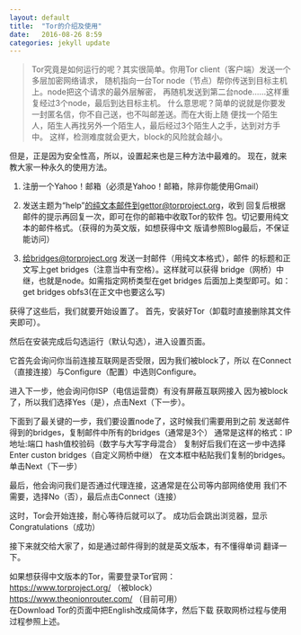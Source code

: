 ```yaml
---
layout: default
title:  "Tor的介绍及使用"
date:   2016-08-26 8:59
categories: jekyll update
---
```

>Tor究竟是如何运行的呢？其实很简单。你用Tor client（客户端）发送一个多层加密网络请求，
随机指向一台Tor node（节点）帮你传送到目标主机上。node把这个请求的最外层解密，
再随机发送到第二台node……这样重复经过3个node，最后到达目标主机。
什么意思呢？简单的说就是你要发一封匿名信，你不自己送，也不叫邮差送。而在大街上随
便找一个陌生人，陌生人再找另外一个陌生人，最后经过3个陌生人之手，达到对方手中。
这样，检测难度就会更大，block的风险就会越小。

但是，正是因为安全性高，所以，设置起来也是三种方法中最难的。
现在，就来教大家一种永久的使用方法。
1. 注册一个Yahoo！邮箱（必须是Yahoo！邮箱，除非你能使用Gmail）

2. 发送主题为“help”的纯文本邮件到gettor@torproject.org，收到
回复后根据邮件的提示再回复一次，即可在你的邮箱中收取Tor的软件
包。切记要用纯文本的邮件格式。（获得的为英文版，如想获得中文
版请参照Blog最后，不保证能访问）

3. 给bridges@torproject.org 发送一封邮件（用纯文本格式），邮件
的标题和正文写上get bridges（注意当中有空格）。这样就可以获得
bridge（网桥）中继，也就是node。如需指定网桥类型在get bridges
后面加上类型即可。如：get bridges obfs3(在正文中也要这么写)

获得了这些后，我们就要开始设置了。
首先，安装好Tor（卸载时直接删除其文件夹即可）。

然后在安装完成后勾选运行（默认勾选），进入设置页面。

它首先会询问你当前连接互联网是否受限，因为我们被block了，所以
在Connect（直接连接）与Configure（配置）中选则Configure。

进入下一步，他会询问你ISP（电信运营商）有没有屏蔽互联网接入
因为被block了，所以我们选择Yes（是），点击Next（下一步）。

下面到了最关键的一步，我们要设置node了，这时候我们需要用到之前
发送邮件得到的bridges，复制邮件中所有的bridges（通常是3个）
通常是这样的格式：IP地址:端口 hash值校验码（数字与大写字母混合）
复制好后我们在这一步中选择Enter custon bridges（自定义网桥中继）
在文本框中粘贴我们复制的bridges。单击Next（下一步）

最后，他会询问我们是否通过代理连接，这通常是在公司等内部网络使用
我们不需要，选择No（否），最后点击Connect（连接）

这时，Tor会开始连接，耐心等待后就可以了。
成功后会跳出浏览器，显示Congratulations（成功）

接下来就交给大家了，如是通过邮件得到的就是英文版本，有不懂得单词
翻译一下。

如果想获得中文版本的Tor，需要登录Tor官网：  
https://www.torproject.org/ （被block）  
https://www.theonionrouter.com/ （目前可用）  
在Download Tor的页面中把English改成简体字，然后下载
获取网桥过程与使用过程参照上述。
